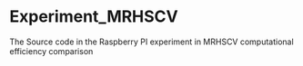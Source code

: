 # Experiment_MRHSCV
The Source code in the Raspberry PI experiment in MRHSCV computational efficiency comparison
